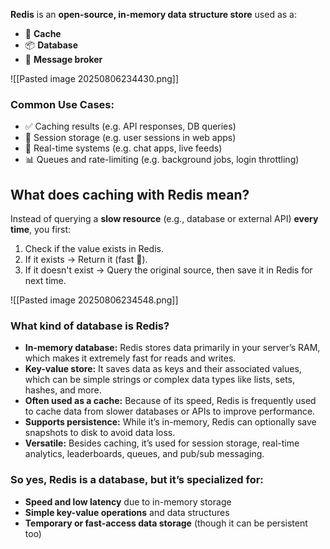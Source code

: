 **Redis**  is an **open-source, in-memory data structure store** used as a:

- 🔄 **Cache**
- 📦 **Database**
- 📮 **Message broker**

![[Pasted image 20250806234430.png]]

### Common Use Cases:

- ✅ Caching results (e.g. API responses, DB queries)
- 🔐 Session storage (e.g. user sessions in web apps)
- 📩 Real-time systems (e.g. chat apps, live feeds)
- 📊 Queues and rate-limiting (e.g. background jobs, login throttling)

## What does caching with Redis mean?

Instead of querying a **slow resource** (e.g., database or external API) **every time**, you first:
1. Check if the value exists in Redis.
2. If it exists → Return it (fast 🚀).
3. If it doesn't exist → Query the original source, then save it in Redis for next time.

![[Pasted image 20250806234548.png]]

### What kind of database is Redis?

- **In-memory database:** Redis stores data primarily in your server’s RAM, which makes it extremely fast for reads and writes.
- **Key-value store:** It saves data as keys and their associated values, which can be simple strings or complex data types like lists, sets, hashes, and more.
- **Often used as a cache:** Because of its speed, Redis is frequently used to cache data from slower databases or APIs to improve performance.
- **Supports persistence:** While it’s in-memory, Redis can optionally save snapshots to disk to avoid data loss.
- **Versatile:** Besides caching, it’s used for session storage, real-time analytics, leaderboards, queues, and pub/sub messaging.

### So yes, Redis is a database, but it’s specialized for:

- **Speed and low latency** due to in-memory storage
- **Simple key-value operations** and data structures
- **Temporary or fast-access data storage** (though it can be persistent too)